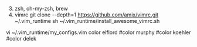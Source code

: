 3. zsh, oh-my-zsh, brew
4. vimrc
   git clone --depth=1 https://github.com/amix/vimrc.git ~/.vim_runtime
   sh ~/.vim_runtime/install_awesome_vimrc.sh

vi ~/.vim_runtime/my_configs.vim
color elflord
#color murphy
#color koehler
#color delek
